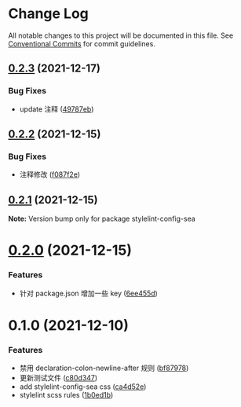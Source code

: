 # Change Log

All notable changes to this project will be documented in this file.
See [Conventional Commits](https://conventionalcommits.org) for commit guidelines.

## [0.2.3](https://github.com/MrSeaWave/lint-config/compare/stylelint-config-sea@0.2.2...stylelint-config-sea@0.2.3) (2021-12-17)


### Bug Fixes

* update 注释 ([49787eb](https://github.com/MrSeaWave/lint-config/commit/49787eb7834af3bb5189ed8bfa2b6db64993ba54))





## [0.2.2](https://github.com/MrSeaWave/lint-config/compare/stylelint-config-sea@0.2.1...stylelint-config-sea@0.2.2) (2021-12-15)

### Bug Fixes

- 注释修改 ([f087f2e](https://github.com/MrSeaWave/lint-config/commit/f087f2e3ae89dad5ea34595001eb71bab74343b9))

## [0.2.1](https://github.com/MrSeaWave/lint-config/compare/stylelint-config-sea@0.2.0...stylelint-config-sea@0.2.1) (2021-12-15)

**Note:** Version bump only for package stylelint-config-sea

# [0.2.0](https://github.com/MrSeaWave/lint-config/compare/stylelint-config-sea@0.1.0...stylelint-config-sea@0.2.0) (2021-12-15)

### Features

- 针对 package.json 增加一些 key ([6ee455d](https://github.com/MrSeaWave/lint-config/commit/6ee455dcc15ca682aa17a12df484a6b9c110a62f))

# 0.1.0 (2021-12-10)

### Features

- 禁用 declaration-colon-newline-after 规则 ([bf87978](https://github.com/MrSeaWave/lint-config/commit/bf87978950c7d8a33dfe46bd4ac70c4f9fd7143b))
- 更新测试文件 ([c80d347](https://github.com/MrSeaWave/lint-config/commit/c80d3470d4557d8f3b627fa279e9c742ec1211eb))
- add stylelint-config-sea css ([ca4d52e](https://github.com/MrSeaWave/lint-config/commit/ca4d52ec95b34e8dc63a1569ff93ec1990d89e39))
- stylelint scss rules ([1b0ed1b](https://github.com/MrSeaWave/lint-config/commit/1b0ed1b68134bd8f82e9b235190f4d18ce6b2148))

